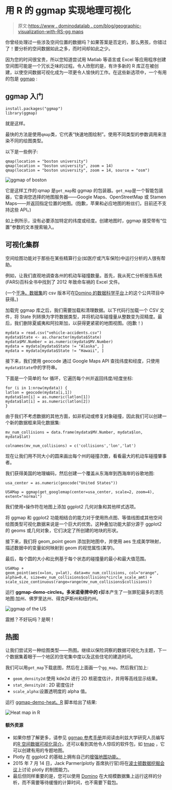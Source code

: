 # 用 R 的 ggmap 实现地理可视化

> 原文:[https://www . dominodatalab . com/blog/geographic-visualization-with-RS-gg maps](https://www.dominodatalab.com/blog/geographic-visualization-with-rs-ggmaps)

你曾经处理过一些涉及空间位置的数据吗？如果答案是否定的，那么男孩，你错过了！要分析的空间数据如此之多，而时间却如此之少。

因为您的时间很宝贵，所以您知道尝试用 Matlab 等语言或 Excel 等应用程序创建空间图可能是一个冗长乏味的过程。令人欣慰的是，有许多新的 R 库正在被创建，以使空间数据可视化成为一项更令人愉快的工作。在这些新选项中，一个有用的包是 [ggmap](http://cran.r-project.org/web/packages/ggmap/index.html) :

## ggmap 入门

```
install.packages("ggmap")
library(ggmap)
```

就是这样。

最快的方法是使用`qmap`类，它代表“快速地图绘制”。使用不同类型的参数调用来渲染不同的绘图类型。

以下是一些例子:

```
qmap(location = "boston university")
qmap(location = "boston university", zoom = 14)
qmap(location = "boston university", zoom = 14, source = "osm")
```

![ggmap of boston](../Images/917f7804c679e391540c8f420f208bda.png)

它是这样工作的:qmap 是`get_map`和 ggmap 的包装器。`get_map`是一个智能包装器，它查询您选择的地图服务器——Google Maps、OpenStreetMap 或 Stamen Maps——并返回指定位置的地图。(抱歉，苹果和必应地图的粉丝们，目前还不支持这些 API。)

如上例所示，没有必要添加特定的纬度或经度。创建地图时，ggmap 接受带有“位置”参数的文本搜索输入。

## 可视化集群

空间绘图功能对于那些在某些精算行业(如医疗或汽车保险)中运行分析的人很有帮助。

例如，让我们直观地调查各州的机动车碰撞数量。首先，我从死亡分析报告系统(FARS)百科全书中找到了 2012 年致命车祸的 Excel 文件。

(一个[干净。数据集](https://try.dominodatalab.com/u/joshpoduska/ggmap/view/data/vehicle-accidents.csv)的 csv 版本可在[Domino 的](https://try.dominodatalab.com/u/joshpoduska/ggmap/overview)[数据科学平台](https://www.dominodatalab.com?utm_source=blog&utm_medium=post&utm_campaign=geographic-visualization-with-rs-ggmaps)上的这个公共项目中获得。)

加载完 ggmap 库之后，我们需要加载和清理数据。以下代码行加载一个 CSV 文件，将 State 列转换为字符数据类型，并将机动车碰撞量从整数变为双精度。最后，我们删除夏威夷和阿拉斯加，以获得更紧密的地图视图。(抱歉！)

```
mydata = read.csv("vehicle-accidents.csv")
mydata$State <- as.character(mydata$State)
mydata$MV.Number = as.numeric(mydata$MV.Number)
mydata = mydata[mydata$State != "Alaska", ]
mydata = mydata[mydata$State != "Hawaii", ]
```

接下来，我们使用 geocode 通过 Google Maps API 查找纬度和经度，只使用`mydata$State`中的字符串。

下面是一个简单的 for 循环，它遍历每个州并返回纬度/经度坐标:

```
for (i in 1:nrow(mydata)) {
latlon = geocode(mydata[i,1])
mydata$lon[i] = as.numeric(latlon[1])
mydata$lat[i] = as.numeric(latlon[2])
}
```

由于我们不考虑数据的其他方面，如非机动或修复对象碰撞，因此我们可以创建一个新的数据框来简化数据集:

```
mv_num_collisions = data.frame(mydata$MV.Number, mydata$lon, mydata$lat)

colnames(mv_num_collisions) = c('collisions','lon','lat')
```

现在让我们用不同大小的圆来画出每个州的碰撞次数，看看最大的机动车碰撞肇事者。

我们获得美国的地理编码，然后创建一个覆盖从东海岸到西海岸的谷歌地图:

```
usa_center = as.numeric(geocode("United States"))

USAMap = ggmap(get_googlemap(center=usa_center, scale=2, zoom=4), extent="normal")
```

我们使用`+`操作符在地图上添加 ggplot2 几何对象和其他样式选项。

将 ggmap 和 ggplot2 功能相结合的能力对于使用热点图、等值线图或其他空间绘图类型可视化数据来说是一个巨大的优势。这种叠加功能大部分源于 ggplot2 的 geoms 或几何对象，它们决定了所创建的地块的形状。

接下来，我们将 geom_point geom 添加到地图中，并使用 aes 生成美学映射，描述数据中的变量如何映射到 geom 的视觉属性(美学)。

最后，每个圆的大小和比例基于每个状态的碰撞量的最小和最大值范围。

```
USAMap +
geom_point(aes(x=lon, y=lat), data=mv_num_collisions, col="orange", alpha=0.4, size=mv_num_collisions$collisions*circle_scale_amt) +
scale_size_continuous(range=range(mv_num_collisions$collisions))
```

运行 **ggmap-demo-circles。多米诺骨牌中的 r**脚本产生了一张罪犯最多的漂亮地图:加州、佛罗里达州、得克萨斯州和纽约州。

![ggmap of the US](../Images/4ce3c7a4668a0344a463119a6d6bb492.png)

震撼？不好玩吗？是啊！

## 热图

让我们尝试另一种绘图类型——热图。继续以保险洞察的数据可视化为主题，下一个数据集着眼于一个地区的住宅集中度以及这些住宅的建造时间。

我们可以用`get_map`下载底图，然后在上面画一个`gg_map`。然后我们加上:

*   `geom_density2d`:使用 kde2d 进行 2D 核密度估计，并用等高线显示结果。
*   `stat_density2d` : 2D 密度估计
*   `scale_alpha`:设置透明度的 alpha 值。

运行 [ggmap-demo-heat。R](https://try.dominodatalab.com/u/joshpoduska/ggmap/view/ggmap-demo-heat.R) 脚本给出了结果:

![Heat map in R](../Images/937ea09a806e0ae37df79709d92b17ac.png)

#### 额外资源

*   如果你想了解更多，请参见 [ggmap 参考手册](http://cran.r-project.org/web/packages/ggmap/ggmap.pdf)并阅读由利兹大学研究人员编写的[R 空间数据可视化简介](http://cran.r-project.org/doc/contrib/intro-spatial-rl.pdf)。还可以看到其他令人惊叹的软件包，如 [tmap](https://github.com/mtennekes/tmap) ，它可以创建有用的专题地图。
*   Plotly 在 ggplot2 的基础上拥有自己的[增强地图功能。](https://plot.ly/ggplot2/maps/)
*   2015 年 7 月 14 日，Jack Parmer(plotly 首席执行官)将在[波士顿数据挖掘会议](http://www.meetup.com/Boston-Data-Mining/events/223250633/?a=ea1_grp&rv=ea1)上讨论 plotly 的制图能力。
*   最后但同样重要的是，您可以使用 [Domino](https://www.dominodatalab.com?utm_source=blog&utm_medium=post&utm_campaign=geographic-visualization-with-rs-ggmaps) 在大规模数据集上运行这样的分析，而不需要等待缓慢的计算时间，也不需要下载包。